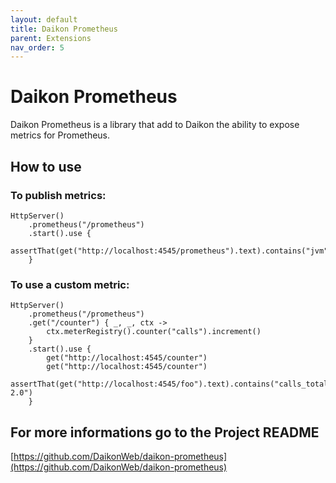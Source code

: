```yaml
---
layout: default
title: Daikon Prometheus
parent: Extensions
nav_order: 5
---
```


# Daikon Prometheus
Daikon Prometheus is a library that add to Daikon the ability to expose metrics for Prometheus.

## How to use

### To publish metrics:
```
HttpServer()
    .prometheus("/prometheus")
    .start().use {
        assertThat(get("http://localhost:4545/prometheus").text).contains("jvm")
    }
```

### To use a custom metric:
```
HttpServer()
    .prometheus("/prometheus")
    .get("/counter") { _, _, ctx ->
        ctx.meterRegistry().counter("calls").increment()
    }
    .start().use {
        get("http://localhost:4545/counter")
        get("http://localhost:4545/counter")
        assertThat(get("http://localhost:4545/foo").text).contains("calls_total 2.0")
    }
```

## For more informations go to the Project README
[https://github.com/DaikonWeb/daikon-prometheus](https://github.com/DaikonWeb/daikon-prometheus)
